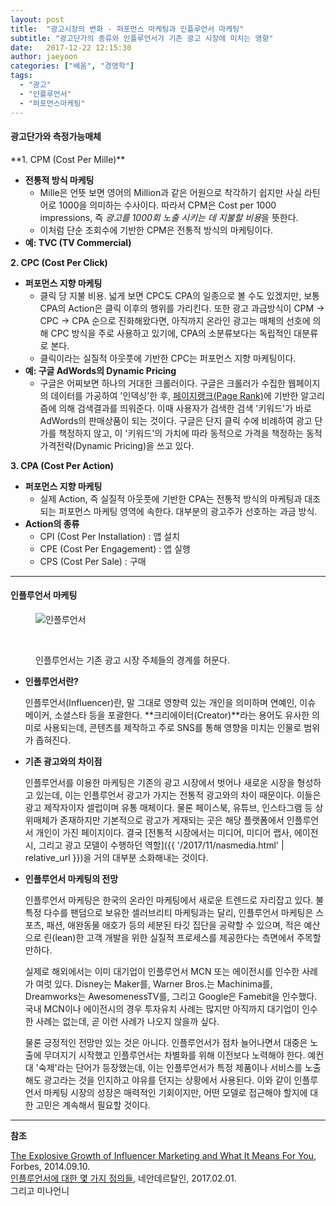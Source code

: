 ```yaml
---
layout: post
title:  "광고시장의 변화 - 퍼포먼스 마케팅과 인플루언서 마케팅"
subtitle: "광고단가의 종류와 인플루언서가 기존 광고 시장에 미치는 영향"
date:   2017-12-22 12:15:30
author: jaeyoon
categories: ["배움", "경영학"]
tags:
  - "광고"
  - "인플루언서"
  - "퍼포먼스마케팅"
---
```


<h4><b>광고단가와 측정가능매체</b></h4>
**1. CPM (Cost Per Mille)**

- **전통적 방식 마케팅**
  - Mille은 언뜻 보면 영어의 Million과 같은 어원으로 착각하기 쉽지만 사실 라틴어로 1000을 의미하는 수사이다. 따라서 CPM은 Cost per 1000 impressions, 즉 *광고를 1000회 노출 시키는 데 지불할 비용*을 뜻한다.
  - 이처럼 단순 조회수에 기반한 CPM은 전통적 방식의 마케팅이다.
- **예: TVC (TV Commercial)**




**2. CPC (Cost Per Click)**

- **퍼포먼스 지향 마케팅**
  - 클릭 당 지불 비용. 넓게 보면 CPC도 CPA의 일종으로 볼 수도 있겠지만, 보통 CPA의 Action은 클릭 이후의 행위를 가리킨다. 또한 광고 과금방식이 CPM -> CPC -> CPA 순으로 진화해왔다면, 아직까지 온라인 광고는 매체의 선호에 의해 CPC 방식을 주로 사용하고 있기에, CPA의 소분류보다는 독립적인 대분류로 본다.
  - 클릭이라는 실질적 아웃풋에 기반한 CPC는 퍼포먼스 지향 마케팅이다.
- **예: 구글 AdWords의 Dynamic Pricing**
  - 구글은 어찌보면 하나의 거대한 크롤러이다. 구글은 크롤러가 수집한 웹페이지의 데이터를 가공하여 '인덱싱'한 후, [페이지랭크(Page Rank)](https://sungmooncho.com/2012/08/26/pagerank/)에 기반한 알고리즘에 의해 검색결과를 띄워준다. 이때 사용자가 검색한 검색 '키워드'가 바로 AdWords의 판매상품이 되는 것이다. 구글은 단지 클릭 수에 비례하여 광고 단가를 책정하지 않고, 이 '키워드'의 가치에 따라 동적으로 가격을 책정하는 동적 가격전략(Dynamic Pricing)을 쓰고 있다.



**3. CPA (Cost Per Action)**

- **퍼포먼스 지향 마케팅**
  - 실제 Action, 즉 실질적 아웃풋에 기반한 CPA는 전통적 방식의 마케팅과 대조되는 퍼포먼스 마케팅 영역에 속한다. 대부분의 광고주가 선호하는 과금 방식.
- **Action의 종류**
  - CPI (Cost Per Installation) : 앱 설치
  - CPE (Cost Per Engagement) : 앱 실행
  - CPS (Cost Per Sale) : 구매



<hr>



<h4><b>인플루언서 마케팅</b></h4>
<figure>

​	<img data-action="zoom" src="{{ '/assets/img/171222/influencer.png' | relative_url }}" alt="인플루언서">

​	<figcaption>인플루언서는 기존 광고 시장 주체들의 경계를 허문다.</figcaption>

</figure>

- **인플루언서란?**

  인플루언서(Influencer)란, 말 그대로 영향력 있는 개인을 의미하며 연예인, 이슈 메이커, 소셜스타 등을 포괄한다. **크리에이터(Creator)**라는 용어도 유사한 의미로 사용되는데, 콘텐츠를 제작하고 주로 SNS를 통해 영향을 미치는 인물로 범위가 좁혀진다. 

- **기존 광고와의 차이점**

  인플루언서를 이용한 마케팅은 기존의 광고 시장에서 벗어나 새로운 시장을 형성하고 있는데, 이는 인플루언서 광고가 가지는 전통적 광고와의 차이 때문이다. 이들은 광고 제작자이자 셀럽이며 유통 매체이다. 물론 페이스북, 유튜브, 인스타그램 등 상위매체가 존재하지만 기본적으로 광고가 게재되는 곳은 해당 플랫폼에서 인플루언서 개인이 가진 페이지이다. 결국 [전통적 시장에서는 미디어, 미디어 랩사, 에이전시, 그리고 광고 모델이 수행하던 역할]({{ '/2017/11/nasmedia.html' | relative_url }})을 거의 대부분 소화해내는 것이다.  

- **인플루언서 마케팅의 전망**

  인플루언서 마케팅은 한국의 온라인 마케팅에서 새로운 트렌드로 자리잡고 있다. 불특정 다수를 팬덤으로 보유한 셀러브리티 마케팅과는 달리, 인플루언서 마케팅은 스포츠, 패션, 애완동물 애호가 등의 세분된 타깃 집단을 공략할 수 있으며, 적은 예산으로 린(lean)한 고객 개발을 위한 실질적 프로세스를 제공한다는 측면에서 주목할만하다.

  실제로 해외에서는 이미 대기업이 인플루언서 MCN 또는 에이전시를 인수한 사례가 여럿 있다. Disney는 Maker를, Warner Bros.는 Machinima를, Dreamworks는 AwesomenessTV를, 그리고 Google은 Famebit을 인수했다. 국내 MCN이나 에이전시의 경우 투자유치 사례는 많지만 아직까지 대기업이 인수한 사례는 없는데, 곧 이런 사례가 나오지 않을까 싶다.

  물론 긍정적인 전망만 있는 것은 아니다. 인플루언서가 점차 늘어나면서 대중은 노출에 무뎌지기 시작했고 인플루언서는 차별화를 위해 이전보다 노력해야 한다. 예컨대 '숙제'라는 단어가 등장했는데, 이는 인플루언서가 특정 제품이나 서비스를 노출해도 광고라는 것을 인지하고 야유를 던지는 상황에서 사용된다. 이와 같이 인플루언서 마케팅 시장의 성장은 매력적인 기회이지만, 어떤 모델로 접근해야 할지에 대한 고민은 계속해서 필요할 것이다.





<hr>



**참조**

[The Explosive Growth of Influencer Marketing and What It Means For You](https://www.forbes.com/sites/kylewong/2014/09/10/the-explosive-growth-of-influencer-marketing-and-what-it-means-for-you/#1146199252ac), Forbes, 2014.09.10.<br>[인플루언서에 대한 몇 가지 정의들](https://brunch.co.kr/@yogathumb/18), 네안데르탈인, 2017.02.01.<br>그리고 미나언니





